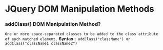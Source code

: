 # JQuery DOM Manipulation Methods
### addClass() DOM Manipulation Method?
`One or more space-separated classes to be added to the class attribute of each matched element.`
**Syntax :**` addClass("className") or addClass("className1 className2")`
